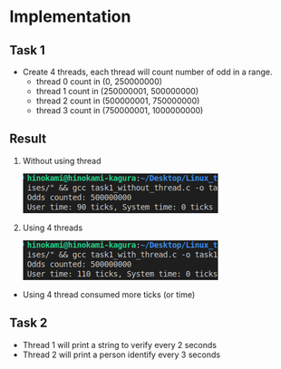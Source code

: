 # Implementation
## Task 1
* Create 4 threads, each thread will count number of odd in a range.
  * thread 0 count in (0, 250000000)
  * thread 1 count in (250000001, 500000000)
  * thread 2 count in (500000001, 750000000)
  * thread 3 count in (750000001, 1000000000)

## Result 
1. Without using thread

    ![alt text](without_thread.png)

2. Using 4 threads

    ![alt text](with_thread.png)

* Using 4 thread consumed more ticks (or time)

## Task 2
* Thread 1 will print a string to verify every 2 seconds
* Thread 2 will print a person identify every 3 seconds